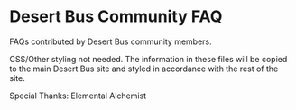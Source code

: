 Desert Bus Community FAQ
========================

FAQs contributed by Desert Bus community members.

CSS/Other styling not needed. The information in these files will be copied to the main Desert Bus site
and styled in accordance with the rest of the site.



Special Thanks: Elemental Alchemist
